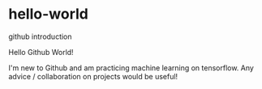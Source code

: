 # hello-world
github introduction

Hello Github World!

I'm new to Github and am practicing machine learning on tensorflow. Any advice / collaboration on projects would be useful!
